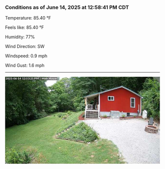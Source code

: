 ### Conditions as of June 14, 2025 at 12:58:41 PM CDT 

Temperature: 85.40 &deg;F

Feels like: 85.40 &deg;F

Humidity: 77%

Wind Direction: SW

Windspeed: 0.9 mph

Wind Gust: 1.6 mph

---

<img src="./images/latest.jpeg"/>


